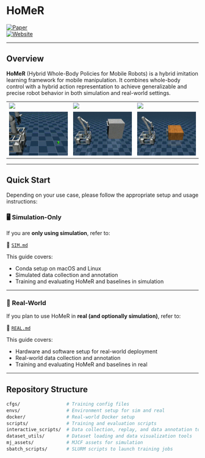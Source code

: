 # HoMeR

[![Paper](https://img.shields.io/badge/Paper-%20%F0%9F%93%84-blue)](https://homer-manip.github.io/assets/paper.pdf)  
[![Website](https://img.shields.io/badge/Website-%F0%9F%8C%90-orange)](https://homer-manip.github.io)

---

## Overview

**HoMeR** (Hybrid Whole-Body Policies for Mobile Robots) is a hybrid imitation learning framework for mobile manipulation. It combines whole-body control with a hybrid action representation to achieve generalizable and precise robot behavior in both simulation and real-world settings.

<table>
  <tr>
    <td><img src="readme_assets/pillow.gif" width="250"/></td>
    <td><img src="readme_assets/remote.gif" width="250"/></td>
    <td><img src="readme_assets/sweeping.gif" width="250"/></td>
  </tr>
  <tr>
    <td><img src="readme_assets/cube.gif" width="250"/></td>
    <td><img src="readme_assets/dishwasher.gif" width="250"/></td>
    <td><img src="readme_assets/cabinet.gif" width="250"/></td>
  </tr>
</table>



---

## Quick Start

Depending on your use case, please follow the appropriate setup and usage instructions:

### 🖥️ Simulation-Only

If you are **only using simulation**, refer to:

📄 [`SIM.md`](SIM.md)

This guide covers:
- Conda setup on macOS and Linux
- Simulated data collection and annotation
- Training and evaluating HoMeR and baselines in simulation

---

### 🤖 Real-World

If you plan to use HoMeR in **real (and optionally simulation)**, refer to:

📄 [`REAL.md`](REAL.md)

This guide covers:
- Hardware and software setup for real-world deployment
- Real-world data collection and annotation
- Training and evaluating HoMeR and baselines in real

---

## Repository Structure

```bash
cfgs/                 # Training config files
envs/                 # Environment setup for sim and real
docker/               # Real-world Docker setup
scripts/              # Training and evaluation scripts
interactive_scripts/  # Data collection, replay, and data annotation tools
dataset_utils/        # Dataset loading and data visualization tools
mj_assets/            # MJCF assets for simulation
sbatch_scripts/       # SLURM scripts to launch training jobs

